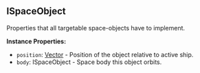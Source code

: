 ## ISpaceObject

Properties that all targetable space-objects have to implement.


**Instance Properties:**
- `position`: [Vector](Vector.md) - Position of the object relative to active ship.
- `body`: ISpaceObject - Space body this object orbits.
